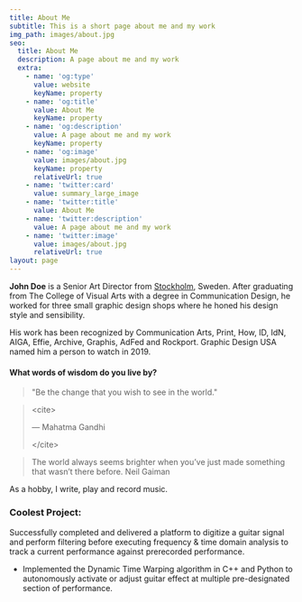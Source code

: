 ```yaml
---
title: About Me
subtitle: This is a short page about me and my work
img_path: images/about.jpg
seo:
  title: About Me
  description: A page about me and my work
  extra:
    - name: 'og:type'
      value: website
      keyName: property
    - name: 'og:title'
      value: About Me
      keyName: property
    - name: 'og:description'
      value: A page about me and my work
      keyName: property
    - name: 'og:image'
      value: images/about.jpg
      keyName: property
      relativeUrl: true
    - name: 'twitter:card'
      value: summary_large_image
    - name: 'twitter:title'
      value: About Me
    - name: 'twitter:description'
      value: A page about me and my work
    - name: 'twitter:image'
      value: images/about.jpg
      relativeUrl: true
layout: page
---
```

**John Doe** is a Senior Art Director from [Stockholm](https://en.wikipedia.org/wiki/Stockholm), Sweden. After graduating from The College of Visual Arts with a degree in Communication Design, he worked for three small graphic design shops where he honed his design style and sensibility.

His work has been recognized by Communication Arts, Print, How, ID, IdN, AIGA, Effie, Archive, Graphis, AdFed and Rockport. Graphic Design USA named him a person to watch in 2019.

#### What words of wisdom do you live by?&#xA;&#xA;

>  "Be the change that you wish to see in the world."

> \<cite>
>
> ― Mahatma Gandhi
>
> \</cite>

> The world always seems brighter when you’ve just made something that wasn’t there before. Neil Gaiman

As a hobby,  I write, play and record music.







### Coolest Project:

Successfully completed and delivered a platform to digitize a guitar signal and perform filtering before executing frequency & time domain analysis to track a current performance against prerecorded performance.

*   Implemented the Dynamic Time Warping algorithm in C++ and Python to autonomously activate or adjust guitar effect at multiple pre-designated section of performance.
